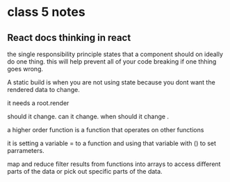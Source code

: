# class 5 notes

## React docs thinking in react

the single responsibility principle states that a component should on ideally do one thing. this will help prevent all of your code breaking if one thhing goes wrong.

A static build is when you are not using state because you dont want the rendered data to change.

it needs a root.render

should it change. can it change. when should it change .

a higher order function is a function that operates on other functions

it is setting a variable = to a function and using that variable with () to set parrameters.

map and reduce filter results from functions into arrays to access different parts of the data or pick out specific parts of the data.
